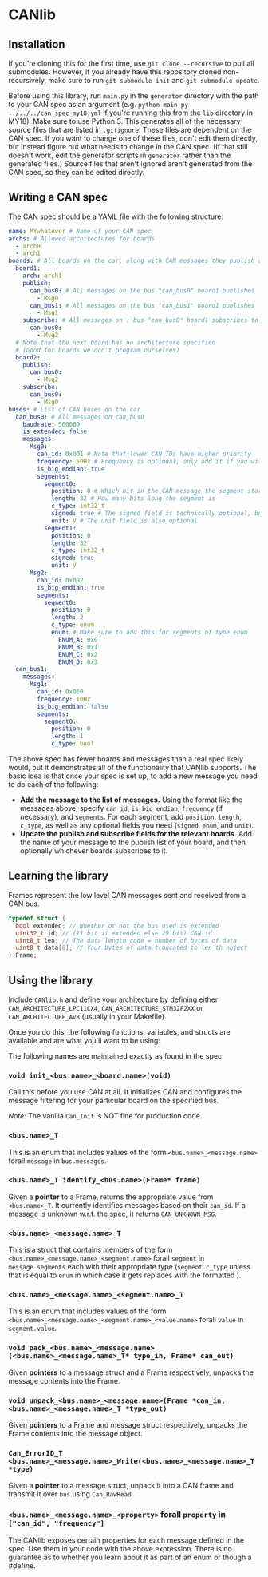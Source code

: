 # CANlib

## Installation
If you're cloning this for the first time, use `git clone --recursive` to pull all submodules. However, if you already have this repository cloned non-recursively, make sure to run `git submodule init` and `git submodule update`.

Before using this library, run `main.py` in the `generator` directory with the path to your CAN spec as an argument (e.g. `python main.py ../../../can_spec_my18.yml` if you're running this from the `lib` directory in MY18). Make sure to use Python 3. This generates all of the necessary source files that are listed in `.gitignore`. These files are dependent on the CAN spec. If you want to change one of these files, don't edit them directly, but instead figure out what needs to change in the CAN spec. (If that still doesn't work, edit the generator scripts in `generator` rather than the generated files.) Source files that aren't ignored aren't generated from the CAN spec, so they can be edited directly.

## Writing a CAN spec
The CAN spec should be a YAML file with the following structure:
```yaml
name: MYwhatever # Name of your CAN spec
archs: # Allowed architectures for boards
  - arch0
  - arch1
boards: # All boards on the car, along with CAN messages they publish and subscribe to
  board1:
    arch: arch1
    publish:
      can_bus0: # All messages on the bus "can_bus0" board1 publishes
        - Msg0
      can_bus1: # All messages on the bus "can_bus1" board1 publishes
        - Msg1
    subscribe: # All messages on : bus "can_bus0" board1 subscribes to
      can_bus0:
        - Msg2
  # Note that the next board has no architecture specified
  # (Good for boards we don't program ourselves)
  board2:
    publish:
      can_bus0:
        - Msg2
    subscribe:
      can_bus0:
        - Msg0
buses: # List of CAN buses on the car
  can_bus0: # All messages on can_bus0
    baudrate: 500000
    is_extended: false
    messages:
      Msg0:
        can_id: 0x001 # Note that lower CAN IDs have higher priority
        frequency: 50Hz # Frequency is optional, only add it if you will use it
        is_big_endian: true
        segments:
          segment0:
            position: 0 # Which bit in the CAN message the segment starts at
            length: 32 # How many bits long the segment is
            c_type: int32_t
            signed: true # The signed field is technically optional, but good to add for integers
            unit: V # The unit field is also optional
          segment1:
            position: 0
            length: 32
            c_type: int32_t
            signed: true
            unit: V
      Msg2:
        can_id: 0x002
        is_big_endian: true
        segments:
          segment0:
            position: 0
            length: 2
            c_type: enum
            enum: # Make sure to add this for segments of type enum
              ENUM_A: 0x0
              ENUM_B: 0x1
              ENUM_C: 0x2
              ENUM_D: 0x3
  can_bus1:
    messages:
      Msg1:
        can_id: 0x010
        frequency: 10Hz
        is_big_endian: false
        segments:
          segment0:
            position: 0
            length: 1
            c_type: bool
```
The above spec has fewer boards and messages than a real spec likely would, but it demonstrates all of the functionality that CANlib supports. The basic idea is that once your spec is set up, to add a new message you need to do each of the following:
- **Add the message to the list of messages.** Using the format like the messages above, specify `can_id`, `is_big_endian`, `frequency` (if necessary), and `segments`. For each segment, add `position`, `length`, `c_type`, as well as any optional fields you need (`signed`, `enum`, and `unit`).
- **Update the publish and subscribe fields for the relevant boards.** Add the name of your message to the publish list of your board, and then optionally whichever boards subscribes to it.

## Learning the library
Frames represent the low level CAN messages sent and received from a CAN bus.
```c
typedef struct {
  bool extended; // Whether or not the bus used is extended
  uint32_t id; // (11 bit if extended else 29 bit) CAN id
  uint8_t len; // The data length code = number of bytes of data
  uint8_t data[8]; // Your bytes of data truncated to len_th object
} Frame;
```

## Using the library
Include `CANlib.h` and define your architecture by defining either `CAN_ARCHITECTURE_LPC11CX4`, `CAN_ARCHITECTURE_STM32F2XX` or `CAN_ARCHITECTURE_AVR` (usually in your Makefile).

Once you do this, the following functions, variables, and structs are available and are what you'll want to be using:

The following names are maintained exactly as found in the spec.

### `void init_<bus.name>_<board.name>(void)`
Call this before you use CAN at all. It initializes CAN and configures the message filtering for your particular board on the specified bus.

*Note:* The vanilla `Can_Init` is NOT fine for production code.

### `<bus.name>_T`
This is an enum that includes values of the form `<bus.name>_<message.name>` forall `message` in `bus.messages`.

### `<bus.name>_T identify_<bus.name>(Frame* frame)`
Given a **pointer** to a Frame, returns the appropriate value from `<bus.name>_T`. It currently identifies
messages based on their `can_id`. If a message is unknown w.r.t. the spec, it returns `CAN_UNKNOWN_MSG`.

### `<bus.name>_<message.name>_T`
This is a struct that contains members of the form `<bus.name>_<message.name>_<segment.name>` forall `segment` in `message.segments` each with their appropriate type (`segment.c_type` unless that is equal to `enum` in which case it gets replaces with the formatted ).

### `<bus.name>_<message.name>_<segment.name>_T`
This is an enum that includes values of the form `<bus.name>_<message.name>_<segment.name>_<value.name>` forall `value` in `segment.value`.

### `void pack_<bus.name>_<message.name>(<bus.name>_<message.name>_T* type_in, Frame* can_out)`
Given **pointers** to a message struct and a Frame respectively, unpacks the message contents into the Frame.

### `void unpack_<bus.name>_<message.name>(Frame *can_in, <bus.name>_<message.name>_T *type_out)`
Given **pointers** to a Frame and message struct respectively, unpacks the Frame contents into the message object.

### `Can_ErrorID_T <bus.name>_<message.name>_Write(<bus.name>_<message.name>_T *type)`
Given a **pointer** to a message struct, unpack it into a CAN frame and transmit it over `bus` using `Can_RawRead`.

### `<bus.name>_<message.name>_<property>` forall `property` in `["can_id", "frequency"]`
The CANlib exposes certain properties for each message defined in the spec. Use them in your code with the above expression. There is no guarantee as to whether you learn about it as part of an enum or though a #define.
